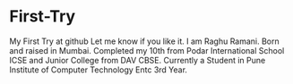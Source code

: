 # First-Try
My First Try at github Let me know if you like it.
I am Raghu Ramani. Born and raised in Mumbai. Completed my 10th from Podar International School ICSE and Junior College from DAV CBSE. Currently a Student in Pune Institute of Computer Technology Entc 3rd Year.
